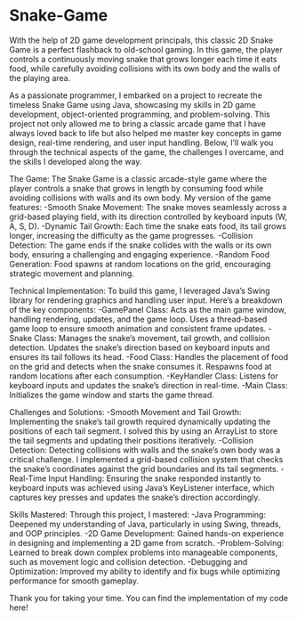 # Snake-Game
With the help of 2D game development principals, this classic 2D Snake Game is a perfect flashback to old-school gaming. In this game, the player controls a continuously moving snake that grows longer each time it eats food, while carefully avoiding collisions with its own body and the walls of the playing area.

  As a passionate programmer, I embarked on a project to recreate the timeless Snake Game using Java, showcasing my skills in 2D game development, object-oriented programming, and problem-solving. This project not only allowed me to bring a classic arcade game that I have always loved back to life but also helped me master key concepts in game design, real-time rendering, and user input handling. Below, I’ll walk you through the technical aspects of the game, the challenges I overcame, and the skills I developed along the way.

The Game:
The Snake Game is a classic arcade-style game where the player controls a snake that grows in length by consuming food while avoiding collisions with walls and its own body. My version of the game features:
  -Smooth Snake Movement: The snake moves seamlessly across a grid-based playing field, with its direction controlled by keyboard inputs (W, A, S, D).
  -Dynamic Tail Growth: Each time the snake eats food, its tail grows longer, increasing the difficulty as the game progresses.
  -Collision Detection: The game ends if the snake collides with the walls or its own body, ensuring a challenging and engaging experience.
  -Random Food Generation: Food spawns at random locations on the grid, encouraging strategic movement and planning.

Technical Implementation:
To build this game, I leveraged Java’s Swing library for rendering graphics and handling user input. Here’s a breakdown of the key components:
  -GamePanel Class: Acts as the main game window, handling rendering, updates, and the game loop. Uses a thread-based game loop to ensure smooth animation and consistent frame updates.
  -Snake Class: Manages the snake’s movement, tail growth, and collision detection. Updates the snake’s direction based on keyboard inputs and ensures its tail follows its head.
  -Food Class: Handles the placement of food on the grid and detects when the snake consumes it. Respawns food at random locations after each consumption.
  -KeyHandler Class: Listens for keyboard inputs and updates the snake’s direction in real-time.
  -Main Class: Initializes the game window and starts the game thread.

Challenges and Solutions:
  -Smooth Movement and Tail Growth: Implementing the snake’s tail growth required dynamically updating the positions of each tail segment. I solved this by using an ArrayList to store the tail segments and updating their positions iteratively.
  -Collision Detection: Detecting collisions with walls and the snake’s own body was a critical challenge. I implemented a grid-based collision system that checks the snake’s coordinates against the grid boundaries and its tail segments.
  -Real-Time Input Handling: Ensuring the snake responded instantly to keyboard inputs was achieved using Java’s KeyListener interface, which captures key presses and updates the snake’s direction accordingly.

Skills Mastered:
Through this project, I mastered:
  -Java Programming: Deepened my understanding of Java, particularly in using Swing, threads, and OOP principles.
  -2D Game Development: Gained hands-on experience in designing and implementing a 2D game from scratch.
  -Problem-Solving: Learned to break down complex problems into manageable components, such as movement logic and collision detection.
  -Debugging and Optimization: Improved my ability to identify and fix bugs while optimizing performance for smooth gameplay.

  Thank you for taking your time. You can find the implementation of my code here!
